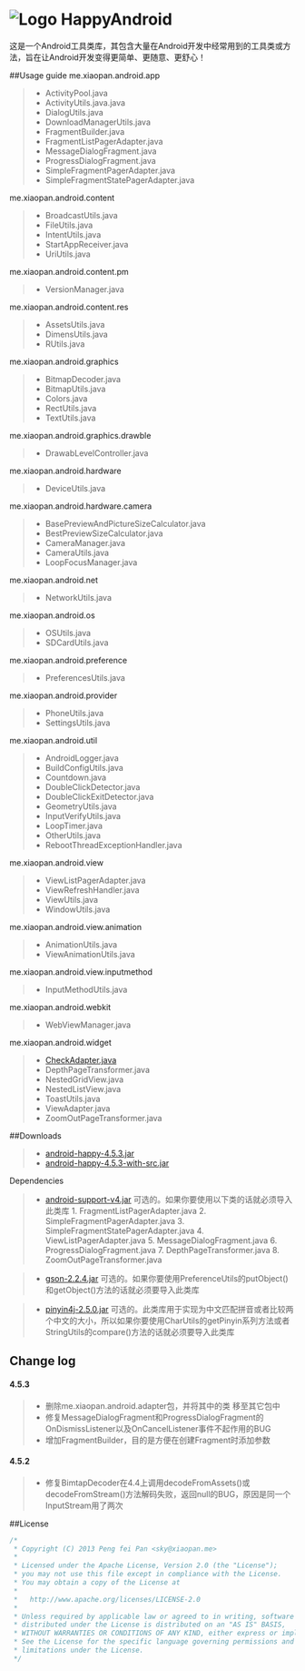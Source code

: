 # ![Logo](https://github.com/xiaopansky/HappyAndroid/raw/master/res/drawable-mdpi/ic_launcher.png) HappyAndroid

这是一个Android工具类库，其包含大量在Android开发中经常用到的工具类或方法，旨在让Android开发变得更简单、更随意、更舒心！

##Usage guide
me.xiaopan.android.app
>* ActivityPool.java
>* ActivityUtils.java.java
>* DialogUtils.java
>* DownloadManagerUtils.java
>* FragmentBuilder.java
>* FragmentListPagerAdapter.java
>* MessageDialogFragment.java
>* ProgressDialogFragment.java
>* SimpleFragmentPagerAdapter.java
>* SimpleFragmentStatePagerAdapter.java

me.xiaopan.android.content
>* BroadcastUtils.java
>* FileUtils.java
>* IntentUtils.java
>* StartAppReceiver.java
>* UriUtils.java

me.xiaopan.android.content.pm
>* VersionManager.java

me.xiaopan.android.content.res
>* AssetsUtils.java
>* DimensUtils.java
>* RUtils.java

me.xiaopan.android.graphics
>* BitmapDecoder.java
>* BitmapUtils.java
>* Colors.java
>* RectUtils.java
>* TextUtils.java

me.xiaopan.android.graphics.drawble
>* DrawabLevelController.java

me.xiaopan.android.hardware
>* DeviceUtils.java

me.xiaopan.android.hardware.camera
>* BasePreviewAndPictureSizeCalculator.java
>* BestPreviewSizeCalculator.java
>* CameraManager.java
>* CameraUtils.java
>* LoopFocusManager.java

me.xiaopan.android.net
>* NetworkUtils.java

me.xiaopan.android.os
>* OSUtils.java
>* SDCardUtils.java

me.xiaopan.android.preference
>* PreferencesUtils.java

me.xiaopan.android.provider
>* PhoneUtils.java
>* SettingsUtils.java

me.xiaopan.android.util
>* AndroidLogger.java
>* BuildConfigUtils.java
>* Countdown.java
>* DoubleClickDetector.java
>* DoubleClickExitDetector.java
>* GeometryUtils.java
>* InputVerifyUtils.java
>* LoopTimer.java
>* OtherUtils.java
>* RebootThreadExceptionHandler.java

me.xiaopan.android.view
>* ViewListPagerAdapter.java
>* ViewRefreshHandler.java
>* ViewUtils.java
>* WindowUtils.java

me.xiaopan.android.view.animation
>* AnimationUtils.java
>* ViewAnimationUtils.java

me.xiaopan.android.view.inputmethod
>* InputMethodUtils.java

me.xiaopan.android.webkit
>* WebViewManager.java

me.xiaopan.android.widget
>* [CheckAdapter.java](https://github.com/xiaopansky/HappyAndroid/wiki/CheckAdapter.java)
>* DepthPageTransformer.java
>* NestedGridView.java
>* NestedListView.java
>* ToastUtils.java
>* ViewAdapter.java
>* ZoomOutPageTransformer.java

##Downloads
>* [android-happy-4.5.3.jar](https://github.com/xiaopansky/HappyAndroid/raw/master/releases/android-happy-4.5.3.jar)
>* [android-happy-4.5.3-with-src.jar](https://github.com/xiaopansky/HappyAndroid/raw/master/releases/android-happy-4.5.3-with-src.jar)

Dependencies
>* [android-support-v4.jar](https://github.com/xiaopansky/HappyAndroid/raw/master/libs/android-support-v4.jar) 可选的。如果你要使用以下类的话就必须导入此类库
    1. FragmentListPagerAdapter.java
    2. SimpleFragmentPagerAdapter.java
    3. SimpleFragmentStatePagerAdapter.java
    4. ViewListPagerAdapter.java
    5. MessageDialogFragment.java
    6. ProgressDialogFragment.java
    7. DepthPageTransformer.java
    8. ZoomOutPageTransformer.java
    
>* [gson-2.2.4.jar](https://github.com/xiaopansky/HappyAndroid/raw/master/libs/gson-2.2.4.jar) 可选的。如果你要使用PreferenceUtils的putObject()和getObject()方法的话就必须要导入此类库

>* [pinyin4j-2.5.0.jar](https://github.com/xiaopansky/HappyAndroid/raw/master/libs/pinyin4j-2.5.0.jar) 可选的。此类库用于实现为中文匹配拼音或者比较两个中文的大小，所以如果你要使用CharUtils的getPinyin系列方法或者StringUtils的compare()方法的话就必须要导入此类库

## Change log
#### 4.5.3
>* 删除me.xiaopan.android.adapter包，并将其中的类 移至其它包中
>* 修复MessageDialogFragment和ProgressDialogFragment的OnDismissListener以及OnCancelListener事件不起作用的BUG
>* 增加FragmentBuilder，目的是方便在创建Fragment时添加参数

#### 4.5.2
>* 修复BimtapDecoder在4.4上调用decodeFromAssets()或decodeFromStream()方法解码失败，返回null的BUG，原因是同一个InputStream用了两次

##License
```java
/*
 * Copyright (C) 2013 Peng fei Pan <sky@xiaopan.me>
 * 
 * Licensed under the Apache License, Version 2.0 (the "License");
 * you may not use this file except in compliance with the License.
 * You may obtain a copy of the License at
 * 
 *   http://www.apache.org/licenses/LICENSE-2.0
 * 
 * Unless required by applicable law or agreed to in writing, software
 * distributed under the License is distributed on an "AS IS" BASIS,
 * WITHOUT WARRANTIES OR CONDITIONS OF ANY KIND, either express or implied.
 * See the License for the specific language governing permissions and
 * limitations under the License.
 */
```
